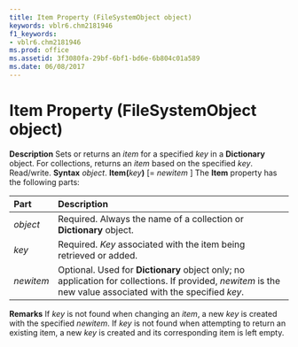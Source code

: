 ```yaml
---
title: Item Property (FileSystemObject object)
keywords: vblr6.chm2181946
f1_keywords:
- vblr6.chm2181946
ms.prod: office
ms.assetid: 3f3080fa-29bf-6bf1-bd6e-6b804c01a589
ms.date: 06/08/2017
---
```



# Item Property (FileSystemObject object)



 **Description**
Sets or returns an  _item_ for a specified _key_ in a **Dictionary** object. For collections, returns an _item_ based on the specified _key_. Read/write.
 **Syntax**
 _object_. **Item(**_key_**)** [= _newitem_ ]
The  **Item** property has the following parts:


|**Part**|**Description**|
|:-----|:-----|
| _object_|Required. Always the name of a collection or  **Dictionary** object.|
| _key_|Required.  _Key_ associated with the item being retrieved or added.|
| _newitem_|Optional. Used for  **Dictionary** object only; no application for collections. If provided, _newitem_ is the new value associated with the specified _key_.|

 **Remarks**
If  _key_ is not found when changing an _item_, a new _key_ is created with the specified _newitem_. If _key_ is not found when attempting to return an existing item, a new _key_ is created and its corresponding item is left empty.

